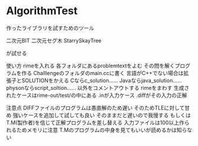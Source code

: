 # AlgorithmTest
作ったライブラリを試すためのツール

二次元BIT
二次元セグ木
StarrySkayTree

が試せる

使い方
rimeを入れる
各フォルダにあるproblemtextをよむ
その問を解くプログラムを作る
Challlengeのフォルダのmain.ccに書く
言語がC++でない場合は拡張子とSOLUTIONをかえる
Cならc_solution......
Javaならjava_solution......
physonならscript_soltion......
以外をコメントアウトする
rimeをまわす
生成されたケースはrime-out/test/の中にある
.inが入力ケース
.diffがその入力の正解

注意点
DIFFファイルのプログラムは愚直解のため遅い
そのためTLEに対して甘め
強いケースを追加して試しても良い
そのままだと遅いので我慢する
もしくはT.M(製作者)を信じて正解プログラムを差し替える
入力ファイルは100以上作られるためメモリに注意
T.Mのプログラムの中身を見てもいいが読めるかは知らない
